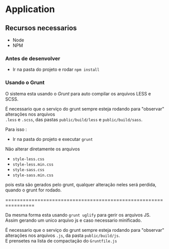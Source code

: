 # Application

## Recursos necessarios 

- Node
- NPM

### Antes de desenvolver

- Ir na pasta do projeto e rodar `npm install`

### Usando o Grunt

O sistema esta usando o *Grunt* para auto compilar os arquivos LESS e SCSS.

É necessario que o serviço do grunt sempre esteja rodando para "observar" alterações nos arquivos  
`.less` e `.scss`, das pastas `public/build/less` e `public/build/sass`.

Para isso :

- Ir na pasta do projeto e executar `grunt`

Não alterar diretamente os arquivos

- `style-less.css`
- `style-less.min.css`
- `style-sass.css`
- `style-sass.min.css`

pois esta são gerados pelo grunt, qualquer alteração neles será perdida,
quando o grunt for rodado.

================================================================

Da mesma forma esta usando `grunt uglify` para gerir os arquivos JS.
Assim gerando um unico arquivo js e caso necessario minificado.

É necessario que o serviço do grunt sempre esteja rodando para "observar" alterações nos arquivos `.js`, da pasta `public/build/js`.  
E prensetes na lista de compactação do `Gruntfile.js`
